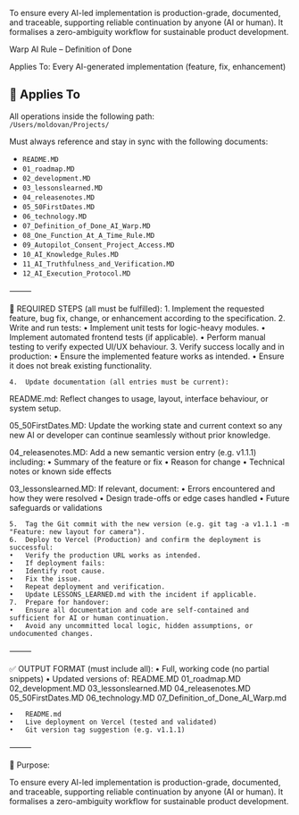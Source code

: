 To ensure every AI-led implementation is production-grade, documented, and traceable, supporting reliable continuation by anyone (AI or human). It formalises a zero-ambiguity workflow for sustainable product development.

Warp AI Rule – Definition of Done 

Applies To: Every AI-generated implementation (feature, fix, enhancement)

## 📌 Applies To
All operations inside the following path:  
`/Users/moldovan/Projects/`

Must always reference and stay in sync with the following documents:
- `README.MD`
- `01_roadmap.MD`
- `02_development.MD`
- `03_lessonslearned.MD`
- `04_releasenotes.MD`
- `05_50FirstDates.MD`
- `06_technology.MD`
- `07_Definition_of_Done_AI_Warp.MD`
- `08_One_Function_At_A_Time_Rule.MD`
- `09_Autopilot_Consent_Project_Access.MD`
- `10_AI_Knowledge_Rules.MD`
- `11_AI_Truthfulness_and_Verification.MD`
- `12_AI_Execution_Protocol.MD`



⸻

🧾 REQUIRED STEPS (all must be fulfilled):
	1.	Implement the requested feature, bug fix, change, or enhancement according to the specification.
	2.	Write and run tests:
	•	Implement unit tests for logic-heavy modules.
	•	Implement automated frontend tests (if applicable).
	•	Perform manual testing to verify expected UI/UX behaviour.
	3.	Verify success locally and in production:
	•	Ensure the implemented feature works as intended.
	•	Ensure it does not break existing functionality.

	4.	Update documentation (all entries must be current):

README.md:
Reflect changes to usage, layout, interface behaviour, or system setup.

05_50FirstDates.MD:
Update the working state and current context so any new AI or developer can continue seamlessly without prior knowledge.

04_releasenotes.MD:
Add a new semantic version entry (e.g. v1.1.1) including:
	•	Summary of the feature or fix
	•	Reason for change
	•	Technical notes or known side effects

03_lessonslearned.MD:
If relevant, document:
	•	Errors encountered and how they were resolved
	•	Design trade-offs or edge cases handled
	•	Future safeguards or validations

	5.	Tag the Git commit with the new version (e.g. git tag -a v1.1.1 -m "Feature: new layout for camera").
	6.	Deploy to Vercel (Production) and confirm the deployment is successful:
	•	Verify the production URL works as intended.
	•	If deployment fails:
	•	Identify root cause.
	•	Fix the issue.
	•	Repeat deployment and verification.
	•	Update LESSONS_LEARNED.md with the incident if applicable.
	7.	Prepare for handover:
	•	Ensure all documentation and code are self-contained and sufficient for AI or human continuation.
	•	Avoid any uncommitted local logic, hidden assumptions, or undocumented changes.

⸻

✅ OUTPUT FORMAT (must include all):
	•	Full, working code (no partial snippets)
	•	Updated versions of:
README.MD
01_roadmap.MD
02_development.MD
03_lessonslearned.MD
04_releasenotes.MD
05_50FirstDates.MD
06_technology.MD
07_Definition_of_Done_AI_Warp.md

	•	README.md
	•	Live deployment on Vercel (tested and validated)
	•	Git version tag suggestion (e.g. v1.1.1)

⸻

🧠 Purpose:

To ensure every AI-led implementation is production-grade, documented, and traceable, supporting reliable continuation by anyone (AI or human). It formalises a zero-ambiguity workflow for sustainable product development.